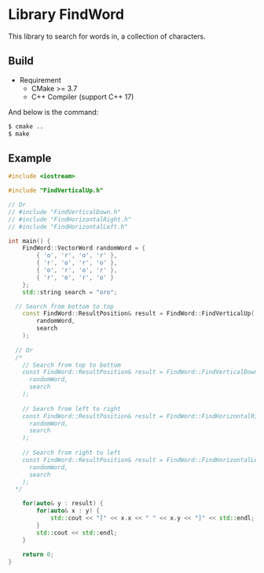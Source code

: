 # Library FindWord

This library to search for words in, a collection of characters.

## Build
- Requirement
  - CMake >= 3.7
  - C++ Compiler (support C++ 17)

And below is the command:
```bash
$ cmake ..
$ make
```

## Example
```cpp
#include <iostream>

#include "FindVerticalUp.h"

// Or
// #include "FindVerticalDown.h"
// #include "FindHorizontalRight.h"
// #include "FindHorizontalLeft.h"

int main() {
	FindWord::VectorWord randomWord = {
		{ 'o', 'r', 'o', 'r' },
		{ 'r', 'o', 'r', 'o' },
		{ 'o', 'r', 'o', 'r' },
		{ 'r', 'o', 'r', 'o' }
	};
	std::string search = "oro";

  // Search from bottom to top
	const FindWord::ResultPosition& result = FindWord::FindVerticalUp(
		randomWord,
		search
	);
  
  // Or
  /*
    // Search from top to bottom
    const FindWord::ResultPosition& result = FindWord::FindVerticalDown(
      randomWord,
      search
    );
    
    // Search from left to right
    const FindWord::ResultPosition& result = FindWord::FindHorizontalRight(
      randomWord,
      search
    );
    
    // Search from right to left
    const FindWord::ResultPosition& result = FindWord::FindHorizontalLeft(
      randomWord,
      search
    );
  */

	for(auto& y : result) {
		for(auto& x : y) {
			std::cout << "[" << x.x << " " << x.y << "]" << std::endl; 
		}
		std::cout << std::endl;
	}
	
	return 0;
}
```
